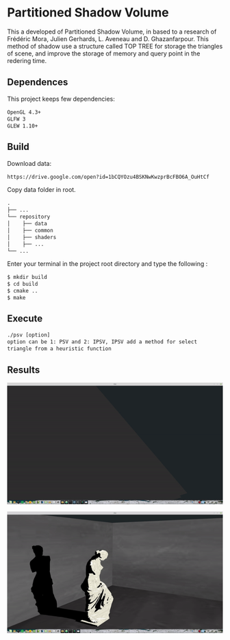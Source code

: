# Partitioned Shadow Volume

This a developed of Partitioned Shadow Volume, in based to a research of Frédéric Mora, Julien Gerhards, L. Aveneau and D. Ghazanfarpour. This method of shadow use a structure called TOP TREE for storage the triangles of scene, and improve the storage of memory and query point in the redering time.

## Dependences

This project keeps few dependencies:

```
OpenGL 4.3+
GLFW 3
GLEW 1.10+
```

## Build

Download data:
```
https://drive.google.com/open?id=1bCQYOzu4BSKNwKwzprBcFBO6A_OuHtCf
```

Copy data folder in root.

```
.
├── ...
└── repository                   
│    ├── data
│    ├── common
│    ├── shaders
│    ├── ...              
└── ...
```

Enter your terminal in the project root directory and type the following :
```
$ mkdir build
$ cd build
$ cmake ..
$ make
```

## Execute

```
./psv [option]
option can be 1: PSV and 2: IPSV, IPSV add a method for select triangle from a heuristic function
```

## Results

![alt text](https://raw.githubusercontent.com/LuisErnestoColchado/PartitionedShadowVolume/master/images/video1.gif)

![alt text](https://raw.githubusercontent.com/LuisErnestoColchado/PartitionedShadowVolume/master/images/video2.gif)
